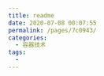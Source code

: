 ```yaml
---
title: readme
date: 2020-07-08 00:07:55
permalink: /pages/7c0943/
categories:
  - 容器技术
tags:
  -
---
```

